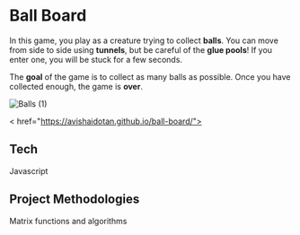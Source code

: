 # Ball Board

In this game, you play as a creature trying to collect **balls**. You can move from side to side using **tunnels**, but be careful of the **glue pools**! If you enter one, you will be stuck for a few seconds.

The **goal** of the game is to collect as many balls as possible. Once you have collected enough, the game is **over**.

![Balls (1)](https://user-images.githubusercontent.com/108017307/211170057-4e5e1391-2a28-446e-9f28-ffcc8963382d.png)

< href="https://avishaidotan.github.io/ball-board/"><a/>

## Tech
Javascript

## Project Methodologies
Matrix functions and algorithms
